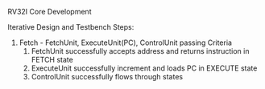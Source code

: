 RV32I Core Development

Iterative Design and Testbench Steps:
  1.  Fetch - FetchUnit, ExecuteUnit(PC), ControlUnit passing Criteria
      1.  FetchUnit successfully accepts address and returns instruction in FETCH state
      2.  ExecuteUnit successfully increment and loads PC in EXECUTE state
      3.  ControlUnit successfully flows through states